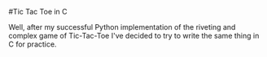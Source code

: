 #Tic Tac Toe in C

Well, after my successful Python implementation of the riveting and
complex game of Tic-Tac-Toe I've decided to try to write the same thing in
C for practice.
